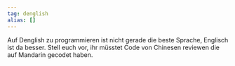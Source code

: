 ```yaml
---
tag: denglish
alias: []
---
```


Auf Denglish zu programmieren ist nicht gerade die beste Sprache, Englisch ist da besser. Stell euch vor, ihr müsstet Code von Chinesen reviewen die auf Mandarin gecodet haben.
